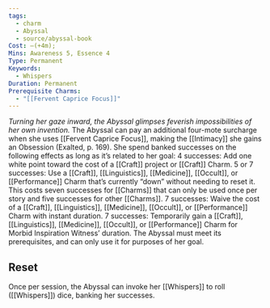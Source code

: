 ```yaml
---
tags:
  - charm
  - Abyssal
  - source/abyssal-book
Cost: —(+4m); 
Mins: Awareness 5, Essence 4
Type: Permanent
Keywords:
  - Whispers
Duration: Permanent
Prerequisite Charms:
  - "[[Fervent Caprice Focus]]"
---
```

*Turning her gaze inward, the Abyssal glimpses feverish impossibilities of her own invention.*
The Abyssal can pay an additional four-mote surcharge when she uses [[Fervent Caprice Focus]], making the [[Intimacy]] she gains an Obsession (Exalted, p. 169). She spend banked successes on the following effects as long as it’s related to her goal:
4 successes: Add one white point toward the cost of a [[Craft]] project or [[Craft]] Charm.
5 or 7 successes: Use a [[Craft]], [[Linguistics]], [[Medicine]], [[Occult]], or [[Performance]] Charm that’s currently “down” without needing to reset it. This costs seven successes for [[Charms]] that can only be used once per story and five successes for other [[Charms]].
7 successes: Waive the cost of a [[Craft]], [[Linguistics]], [[Medicine]], [[Occult]], or [[Performance]] Charm with instant duration.
7 successes: Temporarily gain a [[Craft]], [[Linguistics]], [[Medicine]], [[Occult]], or [[Performance]] Charm for Morbid Inspiration Witness’ duration. The Abyssal must meet its prerequisites, and can only use it for purposes of her goal.
## Reset 
Once per session, the Abyssal can invoke her [[Whispers]] to roll ([[Whispers]]) dice, banking her successes.
